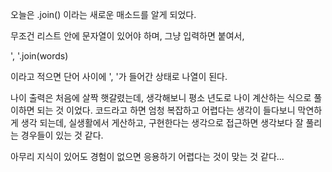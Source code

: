 오늘은 .join() 이라는 새로운 매소드를 알게 되었다.

무조건 리스트 안에 문자열이 있어야 하며, 그냥 입력하면 붙여서, 

', '.join(words)

이라고 적으면 단어 사이에 ', '가 들어간 상태로 나열이 된다.


나이 출력은 처음에 살짝 햇갈렸는데, 생각해보니 평소 년도로 나이 계산하는 식으로 풀이하면 되는 것 이었다.
코드라고 하면 엄청 복잡하고 어렵다는 생각이 들다보니 막연하게 생각 되는데, 실생활에서 게산하고, 구현한다는 생각으로 접근하면 생각보다 잘 풀리는 경우들이 있는 것 같다.

아무리 지식이 있어도 경험이 없으면 응용하기 어렵다는 것이 맞는 것 같다...